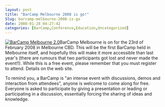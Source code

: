```yaml
---
layout: post
title: "BarCamp Melbourne 2008 is go!"
Slug: barcamp-melbourne-2008-is-go
date: 2008-01-28 04:27:42
categories: [BarCamp,Conference,Education,Uncategorized]
---
```

[![BarCamp Melbourne 2.0](https://bendechrai.com/wp-content/uploads/2007/08/barcamp_melbourne_20_400_100.png)](http://barcampmelbourne.org/)BarCamp Melbourne is on for the 23rd of February 2008 in Melbourne CBD. This will be the first BarCamp held in Melbourne itself, and hopefully this will make it more accessible than last year's (there are rumours that two participants got lost and never made the event!!). While this is a free event, please remember that you must register to attend. Details on the web site.

To remind you, a BarCamp is "an intense event with discussions, demos and interaction from attendees", anyone is welcome to come along for free. Everyone is asked to participate by giving a presentation or leading or participating in a discussion, essentially forcing the sharing of ideas and knowledge.
